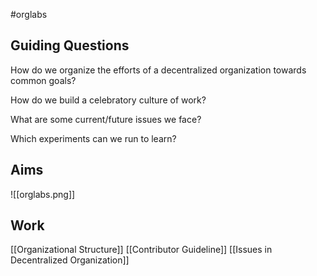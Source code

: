 #orglabs

## Guiding Questions

How do we organize the efforts of a decentralized organization towards common goals?

How do we build a celebratory culture of work?

What are some current/future issues we face?

Which experiments can we run to learn?

## Aims
![[orglabs.png]]

## Work
[[Organizational Structure]]
[[Contributor Guideline]]
[[Issues in Decentralized Organization]]
